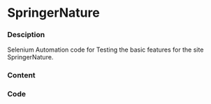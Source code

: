 # SpringerNature

### Desciption
Selenium Automation code for Testing the basic features for the site SpringerNature.


### Content


### Code
